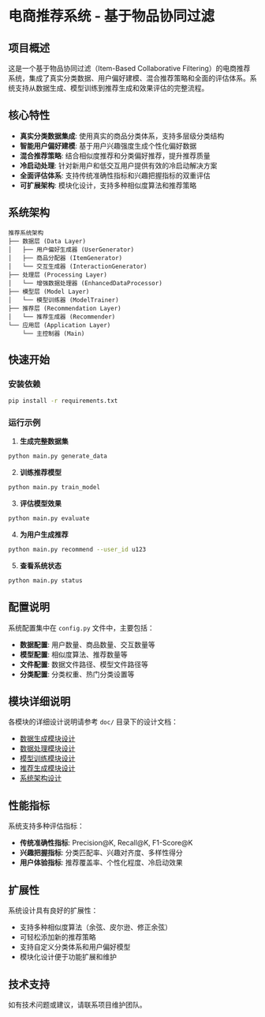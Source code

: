 # 电商推荐系统 - 基于物品协同过滤

## 项目概述

这是一个基于物品协同过滤（Item-Based Collaborative Filtering）的电商推荐系统，集成了真实分类数据、用户偏好建模、混合推荐策略和全面的评估体系。系统支持从数据生成、模型训练到推荐生成和效果评估的完整流程。

## 核心特性

- **真实分类数据集成**: 使用真实的商品分类体系，支持多层级分类结构
- **智能用户偏好建模**: 基于用户兴趣强度生成个性化偏好数据
- **混合推荐策略**: 结合相似度推荐和分类偏好推荐，提升推荐质量
- **冷启动处理**: 针对新用户和低交互用户提供有效的冷启动解决方案
- **全面评估体系**: 支持传统准确性指标和兴趣把握指标的双重评估
- **可扩展架构**: 模块化设计，支持多种相似度算法和推荐策略

## 系统架构

```
推荐系统架构
├── 数据层 (Data Layer)
│   ├── 用户偏好生成器 (UserGenerator)
│   ├── 商品分配器 (ItemGenerator) 
│   └── 交互生成器 (InteractionGenerator)
├── 处理层 (Processing Layer)
│   └── 增强数据处理器 (EnhancedDataProcessor)
├── 模型层 (Model Layer)
│   └── 模型训练器 (ModelTrainer)
├── 推荐层 (Recommendation Layer)
│   └── 推荐生成器 (Recommender)
└── 应用层 (Application Layer)
    └── 主控制器 (Main)
```

## 快速开始

### 安装依赖
```bash
pip install -r requirements.txt
```

### 运行示例

1. **生成完整数据集**
```bash
python main.py generate_data
```

2. **训练推荐模型**
```bash
python main.py train_model
```

3. **评估模型效果**
```bash
python main.py evaluate
```

4. **为用户生成推荐**
```bash
python main.py recommend --user_id u123
```

5. **查看系统状态**
```bash
python main.py status
```

## 配置说明

系统配置集中在 `config.py` 文件中，主要包括：

- **数据配置**: 用户数量、商品数量、交互数量等
- **模型配置**: 相似度算法、推荐数量等
- **文件配置**: 数据文件路径、模型文件路径等
- **分类配置**: 分类权重、热门分类设置等

## 模块详细说明

各模块的详细设计说明请参考 `doc/` 目录下的设计文档：

- [数据生成模块设计](data_generation_design.md)
- [数据处理模块设计](data_processing_design.md) 
- [模型训练模块设计](model_training_design.md)
- [推荐生成模块设计](recommendation_design.md)
- [系统架构设计](system_architecture.md)

## 性能指标

系统支持多种评估指标：

- **传统准确性指标**: Precision@K, Recall@K, F1-Score@K
- **兴趣把握指标**: 分类匹配率、兴趣对齐度、多样性得分
- **用户体验指标**: 推荐覆盖率、个性化程度、冷启动效果

## 扩展性

系统设计具有良好的扩展性：

- 支持多种相似度算法（余弦、皮尔逊、修正余弦）
- 可轻松添加新的推荐策略
- 支持自定义分类体系和用户偏好模型
- 模块化设计便于功能扩展和维护

## 技术支持

如有技术问题或建议，请联系项目维护团队。
